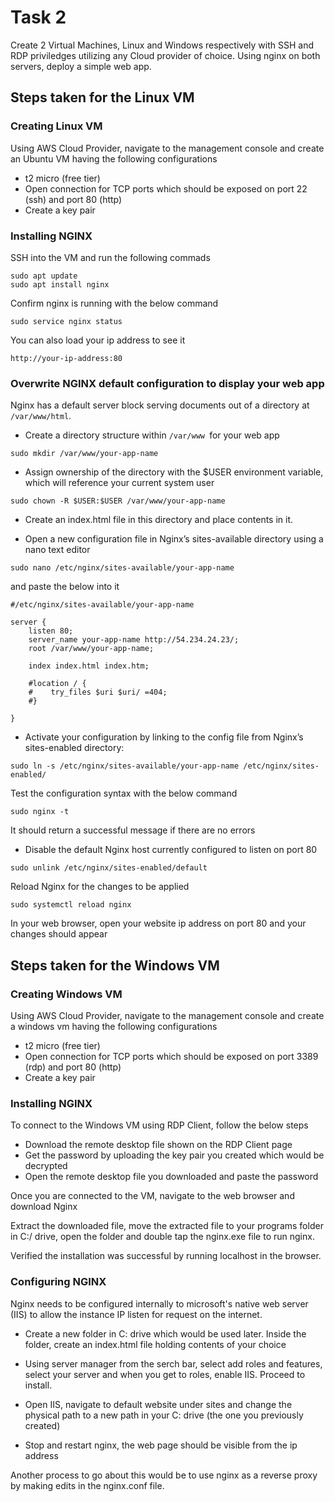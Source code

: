 # Task 2 
Create 2 Virtual Machines, Linux and Windows respectively with SSH and RDP priviledges utilizing any Cloud provider of choice. Using nginx on both servers, deploy a simple web app.

## Steps taken for the Linux VM
### Creating Linux VM
Using AWS Cloud Provider, navigate to the management console and create an Ubuntu VM having the following configurations
- t2 micro (free tier)
- Open connection for TCP ports which should be exposed on port 22 (ssh) and port 80 (http)
- Create a key pair

### Installing NGINX
SSH into the VM and run the following commads
```
sudo apt update
sudo apt install nginx
```

Confirm nginx is running with the below command
```
sudo service nginx status
```
You can also load your ip address to see it
```
http://your-ip-address:80
```


### Overwrite NGINX default configuration to display your web app
Nginx has a default server block serving documents out of a directory at `/var/www/html`.
- Create a directory structure within `/var/www `for your web app
```
sudo mkdir /var/www/your-app-name
```

- Assign ownership of the directory with the $USER environment variable, which will reference your current system user

```
sudo chown -R $USER:$USER /var/www/your-app-name
```

- Create an index.html file in this directory and place contents in it.

- Open a new configuration file in Nginx’s sites-available directory using a nano text editor
```
sudo nano /etc/nginx/sites-available/your-app-name
```

and paste the below into it

```
#/etc/nginx/sites-available/your-app-name

server {
    listen 80;
    server_name your-app-name http://54.234.24.23/;
    root /var/www/your-app-name;

    index index.html index.htm;

    #location / {
    #    try_files $uri $uri/ =404;
    #}

}
```

- Activate your configuration by linking to the config file from Nginx’s sites-enabled directory:
```
sudo ln -s /etc/nginx/sites-available/your-app-name /etc/nginx/sites-enabled/
```
Test the configuration syntax with the below command
```
sudo nginx -t
```
It should return a successful message if there are no errors

- Disable the default Nginx host currently configured to listen on port 80
```
sudo unlink /etc/nginx/sites-enabled/default
```

Reload Nginx for the changes to be applied
```
sudo systemctl reload nginx
```

In your web browser, open your website ip address on port 80 and your changes should appear


## Steps taken for the Windows VM
### Creating Windows VM

Using AWS Cloud Provider, navigate to the management console and create a windows vm having the following configurations
- t2 micro (free tier)
- Open connection for TCP ports which should be exposed on port 3389 (rdp) and port 80 (http)
- Create a key pair

### Installing NGINX
To connect to the Windows VM using RDP Client, follow the below steps
- Download the remote desktop file shown on the RDP Client page
- Get the password by uploading the key pair you created which would be decrypted
- Open the remote desktop file you downloaded and paste the password

Once you are connected to the VM, navigate to the web browser and download Nginx 

Extract the downloaded file, move the extracted file to your programs folder in C:/ drive, open the folder and double tap the nginx.exe file to run nginx.

Verified the installation was successful by running localhost in the browser.

### Configuring NGINX
Nginx needs to be configured internally to microsoft's native web server (IIS) to allow the instance IP listen for request on the internet.

- Create a new folder in C: drive which would be used later. Inside the folder, create an index.html file holding contents of your choice
  
- Using server manager from the serch bar, select add roles and features, select your server and when you get to roles, enable IIS. Proceed to install.

- Open IIS, navigate to default website under sites and change the physical path to a new path in your C: drive (the one you previously created)

- Stop and restart nginx, the web page should be visible from the ip address


Another process to go about this would be to use nginx as a reverse proxy by making edits in the nginx.conf file.

